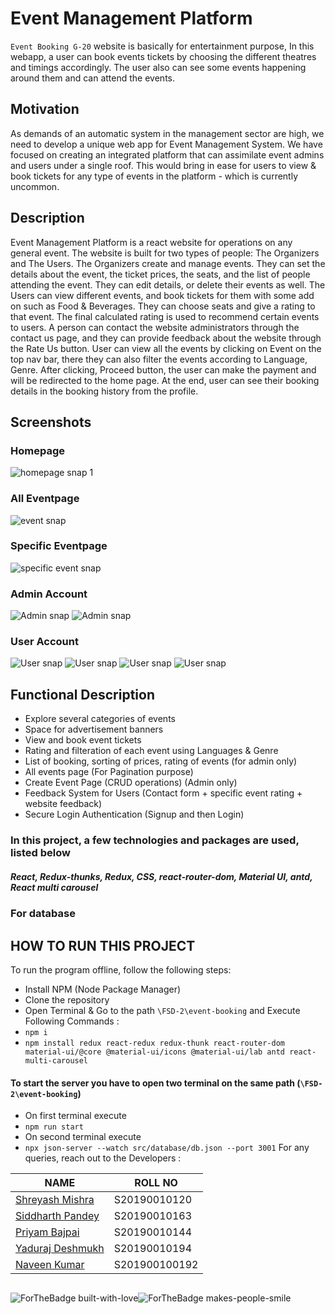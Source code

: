 # Event Management Platform
`Event Booking G-20` website is basically for entertainment purpose, In this webapp, a user can book events tickets by choosing the different theatres and timings accordingly. The user also can see some events happening around them and can attend the events.

## Motivation
As demands of an automatic system in the management sector are high, we need to develop a unique web app for Event Management System. 
We have focused on creating an integrated platform that can assimilate event admins and users under a single roof. This would bring in ease for users to view & book tickets for any type of events in the platform - which is currently uncommon. 
## Description
Event Management Platform is a react website for operations on any general event. The website is built for two types of people: The Organizers and The Users.
The Organizers create and manage events. They can set the details about the event, the ticket prices, the seats, and the list of people attending the event. They can edit details, or delete their events as well.
The Users can view different events, and book tickets for them with some add on such as Food & Beverages. They can choose seats and give a rating to that event. The final calculated rating is used to recommend certain events to users.
A person can contact the website administrators through the contact us page, and they can provide feedback about the website through the Rate Us button. User can view all the events by clicking on Event on the top nav bar, there they can also filter the events according to Language, Genre.
After clicking, Proceed button, the user can make the payment and will be redirected to the home page. At the end, user can see their booking details in the booking history from the profile.



## Screenshots
### Homepage
![homepage snap 1](https://github.com/Shreyashm16/Event-Booking-Website/blob/main/Screenshot/home.PNG)

### All Eventpage
![event snap](https://github.com/Shreyashm16/Event-Booking-Website/blob/main/Screenshot/event.PNG)
### Specific Eventpage
![specific event snap](https://github.com/Shreyashm16/Event-Booking-Website/blob/main/Screenshot/specific.PNG)

### Admin Account
![Admin snap](https://github.com/Shreyashm16/Event-Booking-Website/blob/main/Screenshot/admin1.PNG)
![Admin snap](https://github.com/Shreyashm16/Event-Booking-Website/blob/main/Screenshot/admin2.PNG)

### User Account
![User snap](https://github.com/Shreyashm16/Event-Booking-Website/blob/main/Screenshot/user2.PNG)
![User snap](https://github.com/Shreyashm16/Event-Booking-Website/blob/main/Screenshot/user3.PNG)
![User snap](https://github.com/Shreyashm16/Event-Booking-Website/blob/main/Screenshot/user4.PNG)
![User snap](https://github.com/Shreyashm16/Event-Booking-Website/blob/main/Screenshot/user5.PNG)

## Functional Description

* Explore several categories of events
* Space for advertisement banners
* View and book event tickets
* Rating and filteration of each event using Languages & Genre
* List of booking, sorting of prices, rating of events (for admin only)
* All events page (For Pagination purpose)
* Create Event Page (CRUD operations) (Admin only)
* Feedback System for Users (Contact form + specific event rating + website feedback)
* Secure Login Authentication (Signup and then Login)

### In this project, a few technologies and packages are used, listed below
##### React, Redux-thunks, Redux, CSS, react-router-dom, Material UI, antd, React multi carousel

### For database

## HOW TO RUN THIS PROJECT

To run the program offline, follow the following steps:
* Install NPM (Node Package Manager)
* Clone the repository
* Open Terminal & Go to the path `\FSD-2\event-booking` and Execute Following Commands  :
* `npm i`
*  `npm install redux react-redux redux-thunk react-router-dom material-ui/@core @material-ui/icons @material-ui/lab antd react-multi-carousel`

#### To start the server you have to open two terminal on the same path (`\FSD-2\event-booking`)
* On first terminal execute
* `npm run start`
* On second terminal execute
* `npx json-server --watch src/database/db.json --port 3001`
For any queries, reach out to the Developers :

| NAME | ROLL NO |
|------|---------|
| [Shreyash Mishra](mailto:shreyashm1601@gmail.com) | S20190010120 |
|[Siddharth Pandey](mailto:siddharth25pandey@gmail.com) | S20190010163 | 
|[Priyam Bajpai](mailto:priyambajpai@yahoo.in) | S20190010144 |
|[Yaduraj Deshmukh](mailto:yadurajdeshmukh2.303@gmail.com) | S20190010194 |
|[Naveen Kumar](mailto:naveenkumar.k19@gmail.com) | S201900100192 |

##
![ForTheBadge built-with-love](http://ForTheBadge.com/images/badges/built-with-love.svg)![ForTheBadge makes-people-smile](http://ForTheBadge.com/images/badges/makes-people-smile.svg)
